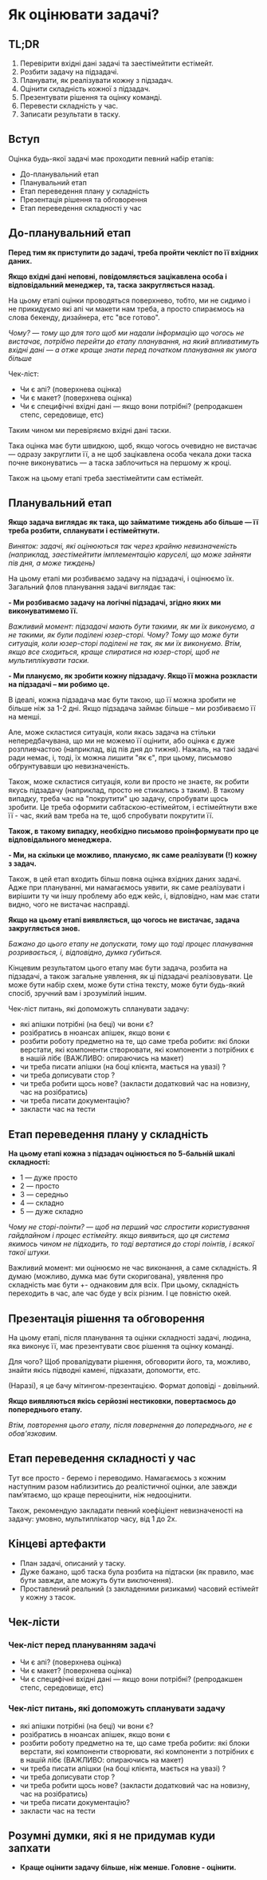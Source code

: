 # Як оцінювати задачі?

## TL;DR

1. Перевірити вхідні дані задачі та заестімейтити естімейт.
2. Розбити задачу на підзадачі.
3. Планувати, як реалізувати кожну з підзадач.
4. Оцінити складність кожної з підзадач.
5. Презентувати рішення та оцінку команді.
6. Перевести складність у час.
7. Записати результати в таску.

## Вступ

Оцінка будь-якої задачі має проходити певний набір етапів:

- До-планувальний етап
- Планувальний етап
- Етап переведення плану у складність
- Презентація рішення та обговорення
- Етап переведення складності у час

## До-планувальний етап

**Перед тим як приступити до задачі, треба пройти чекліст по її вхідних даних.**

**Якщо вхідні дані неповні, повідомляється зацікавлена особа і відповідальний менеджер, та, таска закругляється назад.**

На цьому етапі оцінки проводяться поверхнево, тобто,
ми не сидимо і не прикидуємо які апі чи макети нам треба,
а просто спираємось на слова бекенду, дизайнера, етс "все готово".

_Чому? — тому що для того щоб ми надали інформацію що чогось не вистачає,
потрібно перейти до етапу планування, на який впливатимуть вхідні дані —
а отже краще знати перед початком планування як умога більше_

Чек-ліст:

- Чи є апі? (поверхнева оцінка)
- Чи є макет? (поверхнева оцінка)
- Чи є специфічні вхідні дані — якщо вони потрібні? (репродакшен степс, середовище, етс)

Таким чином ми перевіряємо вхідні дані таски.

Така оцінка має бути швидкою, щоб, якщо чогось очевидно не вистачає — одразу закруглити її,
а не щоб зацікавлена особа чекала доки таска почне виконуватись —
а таска заблочиться на першому ж кроці.

Також на цьому етапі треба заестімейтити сам естімейт.

## Планувальний етап

**Якщо задача виглядає як така, що займатиме тиждень або більше — її треба розбити, спланувати і естімейтнути.**

_Виняток: задачі, які оцінюються так через крайню невизначеність
(наприклад, заестімейтити імплементацію каруселі, що може зайняти пів дня, а може тиждень)_

На цьому етапі ми розбиваємо задачу на підзадачі, і оцінюємо їх.
Загальний флов планування задачі виглядає так:

**- Ми розбиваємо задачу на логічні підзадачі, згідно яких ми виконуватимемо її.**

_Важливий момент: підзадачі мають бути такими, як ми їх виконуємо, а не такими, як були поділені юзер-сторі.
Чому? Тому що може бути ситуація, коли юзер-сторі поділені не так, як ми їх виконуємо.
Втім, якщо все сходиться, краще спиратися на юзер-сторі, щоб не мультиплікувати таски._

**- Ми плануємо, як зробити кожну підзадачу. Якщо її можна розкласти на підзадачі – ми робимо це.**

В ідеалі, кожна підзадача має бути такою, що її можна зробити не більше ніж за 1-2 дні.
Якщо підзадача займає більше – ми розбиваємо її на менші.

Але, може скластися ситуація, коли якась задача на стільки непередбачувана, що ми не можемо її оцінити,
або оцінка є дуже розпливчастою (наприклад, від пів дня до тижня). Нажаль, на такі задачі ради немає,
і, тоді, їх можна лишити "як є", при цьому, письмово обґрунтувавши цю невизначеність.

Також, може скластися ситуація, коли ви просто не знаєте, як робити якусь підзадачу (наприклад, просто не стикались з таким).
В такому випадку, треба час на "покрутити" цю задачу, спробувати щось зробити. Це треба оформити сабтаскою-естімейтом,
і естімейтнути вже її - час, який вам треба на те, щоб спробувати покрутити її.

**Також, в такому випадку, необхідно письмово проінформувати про це відповідального менеджера.**

**- Ми, на скільки це можливо, плануємо, як саме реалізувати (!) кожну з задач.**

Також, в цей етап входить більш повна оцінка вхідних даних задачі. Адже при плануванні, ми
намагаємось уявити, як саме реалізувати і вирішити ту чи іншу проблему або едж кейс, і, відповідно,
нам має стати видно, чого не вистачає насправді.

**Якщо на цьому етапі виявляється, що чогось не вистачає, задача закругляється знов.**

_Бажано до цього етапу не допускати, тому що тоді процес планування розривається, і, відповідно,
думка губиться._

Кінцевим результатом цього етапу має бути задача, розбита на підзадачі, а також загальне уявлення,
як ці підзадачі реалізовувати. Це може бути набір схем, може бути стіна тексту, може бути будь-який
спосіб, зручний вам і зрозумілий іншим.

Чек-ліст питань, які допоможуть спланувати задачу:

- які апішки потрібні (на беці) чи вони є?
- розібратись в нюансах апішек, якщо вони є
- розбити роботу предметно на те, що саме треба робити: які блоки верстати, які компоненти створювати, які компоненти з потрібних є в нашій лібє (ВАЖЛИВО: опираючись на макет)
- чи треба писати апішки (на боці клієнта, мається на увазі) ?
- чи треба дописувати стор ?
- чи треба робити щось нове? (закласти додатковий час на новизну, час на розібратись)
- чи треба писати документацію?
- закласти час на тести

## Етап переведення плану у складність

**На цьому етапі кожна з підзадач оцінюється по 5-бальній шкалі складності:**

- 1 — дуже просто
- 2 — просто
- 3 — середньо
- 4 — складно
- 5 — дуже складно

_Чому не сторі-поінти? — щоб на перший час спростити користування гайдлайном і процес естімейту. якщо виявиться, що ця
система якимось чином не підходить, то тоді вертатися до сторі поінтів, і всякої такої штуки._

Важливий момент: ми оцінюємо не час виконання, а саме складність. Я думаю (можливо, думка має бути скоригована),
уявлення про складність має бути +- однаковим для всіх. При цьому, складність переходить в час, але
час буде у всіх різним. І це повністю окей.

## Презентація рішення та обговорення

На цьому етапі, після планування та оцінки складності задачі, людина, яка виконує її, має презентувати
своє рішення та оцінку команді.

Для чого? Щоб провалідувати рішення, обговорити його, та, можливо,
знайти якісь підводні камені, підказати, допомогти, етс.

(Наразі), я це бачу мітингом-презентацією. Формат доповіді - довільний.

**Якщо виявляються якісь серйозні нестиковки, повертаємось до попереднього етапу.**

_Втім, повторення цього етапу, після повернення до попереднього, не є обов'язковим._

## Етап переведення складності у час

Тут все просто - беремо і переводимо. Намагаємось з кожним наступним разом наблизитись до реалістичної оцінки,
але завжди памʼятаємо, що краще переоцінити, ніж недооцінити.

Також, рекомендую закладати певний коефіціент невизначеності на задачу: умовно, мультиплікатор часу, від 1 до 2х.

## Кінцеві артефакти

- План задачі, описаний у таску.
- Дуже бажано, щоб таска була розбита на підтаски (як правило, має бути завжди, але можуть бути виключення).
- Проставлений реальний (з закладеними ризиками) часовий естімейт у кожну з тасок.

## Чек-лісти

### Чек-ліст перед плануванням задачі

- Чи є апі? (поверхнева оцінка)
- Чи є макет? (поверхнева оцінка)
- Чи є специфічні вхідні дані — якщо вони потрібні? (репродакшен степс, середовище, етс)

### Чек-ліст питань, які допоможуть спланувати задачу

- які апішки потрібні (на беці) чи вони є?
- розібратись в нюансах апішек, якщо вони є
- розбити роботу предметно на те, що саме треба робити: які блоки верстати, які компоненти створювати, які компоненти з потрібних є в нашій лібє (ВАЖЛИВО: опираючись на макет)
- чи треба писати апішки (на боці клієнта, мається на увазі) ?
- чи треба дописувати стор ?
- чи треба робити щось нове? (закласти додатковий час на новизну, час на розібратись)
- чи треба писати документацію?
- закласти час на тести

## Розумні думки, які я не придумав куди запхати

- **Краще оцінити задачу більше, ніж менше. Головне - оцінити.**
